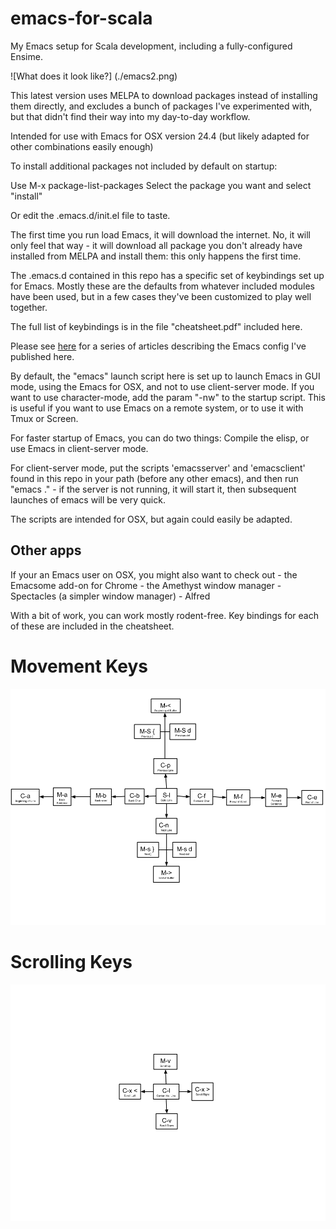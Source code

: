 emacs-for-scala
===============

My Emacs setup for Scala development, including a fully-configured Ensime.

![What does it look like?]
(./emacs2.png)

This latest version uses MELPA to download packages instead of installing them directly, and excludes a bunch of packages I've experimented with, but that didn't find their way into my day-to-day workflow.

Intended for use with Emacs for OSX version 24.4 (but likely adapted for other combinations easily enough)

To install additional packages not included by default on startup:

Use M-x package-list-packages
Select the package you want and select "install"

Or edit the .emacs.d/init.el file to taste.

The first time you run load Emacs, it will download the internet. No, it will only feel that way - it will download all package you don't already have installed from MELPA and install them: this only happens the first time.

The .emacs.d contained in this repo has a specific set of keybindings set up for Emacs. Mostly these are the defaults from whatever included modules have been used, but in a few cases they've been customized to play well together.

The full list of keybindings is in the file "cheatsheet.pdf" included here.

Please see <a href="http://michaelpnash.github.io/categories.html#emacs-ref" target="_new">here</a> for a series of articles describing the Emacs config I've published here.

By default, the "emacs" launch script here is set up to launch Emacs in GUI mode, using the Emacs for OSX, and not to use client-server mode. If you want to use character-mode, add the param "-nw" to the startup script. This is useful if you want to use Emacs on a remote system, or to use it with Tmux or Screen.
  
For faster startup of Emacs, you can do two things: Compile the elisp, or use Emacs in client-server mode.

For client-server mode, put the scripts 'emacsserver' and 'emacsclient' found in this repo in your path (before any other emacs), and then run "emacs ." - if the server is not running, it will start it, then subsequent launches of emacs will be very quick.

The scripts are intended for OSX, but again could easily be adapted.

Other apps
----------
If your an Emacs user on OSX, you might also want to check out
     - the Emacsome add-on for Chrome
     - the Amethyst window manager
     - Spectacles (a simpler window manager)
     - Alfred

With a bit of work, you can work mostly rodent-free. Key bindings for each of these are included in the cheatsheet.

# Movement Keys

![Movement](Movement.png)

# Scrolling Keys

![Scrolling](Scrolling.png)

